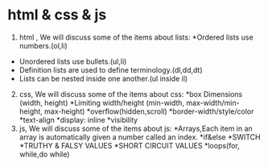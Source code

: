 # html & css & js
1. html , We will discuss some of the items about lists:
*Ordered lists use numbers.(ol,li)
* Unordered lists use bullets.(ul,li)
* Definition lists are used to define terminology.(dl,dd,dt)
* Lists can be nested inside one another.(ul inside il)
2. css, We will discuss some of the items about css:
*box Dimensions (width, height)
*Limiting width/height (min-width, max-width/min-height, max-height)
*overflow(hidden,scroll)
*border-width/style/color
*text-align
*display: inline
*visibility
3. js, We will discuss some of the items about js:
*Arrays,Each item in an array is automatically given a number called an index.
*if&else
*SWITCH
*TRUTHY & FALSY VALUES
*SHORT CIRCUIT VALUES
*loops(for, while,do while)